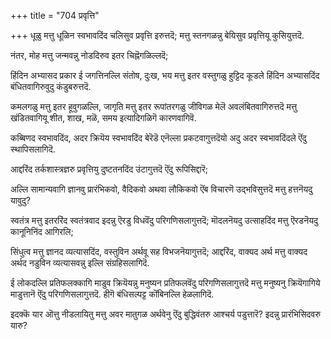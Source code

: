 +++
title = "704 प्रवृत्ति"

+++
धूळु मत्तु धूळिन स्वभावदिंद चलिसुव प्रवृत्ति इरुत्तदॆ; मत्तु स्तनगळन्नु बेयिसुव प्रवृत्तियू कुसियुत्तदॆ.

नंतर, मोह मत्तु जन्मवन्नु नोडदिरुव इतर चिह्नॆगळिल्लदॆ;

हिंदिन अभ्यासद प्रकार ई जगत्तिनल्लि संतोष, दुःख, भय मत्तु इतर वस्तुगळु हुट्टिद कूडले हिंदिन अभ्यासदिंद बंधितवागिरुवुदु कंडुबरुत्तदॆ.

कमलगळु मत्तु इतर हूवुगळल्लि, जागृति मत्तु इतर रूपांतरगळु जीविगळ मेलॆ अवलंबितवागिरुत्तदॆ मत्तु खंडितवागियू शीत, शाख, मळॆ, समय इत्यादिगळिगॆ कारणवागिवॆ.

कब्बिणद स्वभावदिंद, अदर क्रियॆय स्वभावदिंद बेरॆडॆ एनॆल्ला प्रकटवागुत्तदॆयो अदु अदर स्वभावदिंदले ऎंदु स्थापिसलागिदॆ.

आद्दरिंद तर्कशास्त्रज्ञरु प्रवृत्तियु दुष्टतनदिंद उंटागुत्तदॆ ऎंदु रूपिसिद्दारॆ;

अल्लि सामान्यवागि ज्ञानवु प्रारंभिकवो, वैदिकवो अथवा लौकिकवो ऎंब विचारणॆ उद्भविसुत्तदॆ मत्तु हत्तनॆयदु यावुदु?

स्वतंत्र मत्तु इतररिंद स्वतंत्रवाद इदन्नु ऎरडु विधवॆंदु परिगणिसलागुत्तदॆ; मॊदलनॆयदु उत्साहदिंद मत्तु ऎरडनॆयदु कानूनिनिंद आगिरलि;

सिंधुत्व मत्तु ज्ञानद व्यत्यासदिंद, वस्तुविन अर्थवू सह विभजनॆयागुत्तदॆ; आद्दरिंद, वाक्यद अर्थ मत्तु वाक्यद अर्थद नडुविन व्यत्यासवन्नु इल्लि संग्रहिसलागिदॆ.

ई लोकदल्लि प्रतिफलक्कागि माडुव क्रियॆयन्नु मनुष्यन प्रतिफलवॆंदु परिगणिसलागुत्तदॆ मत्तु मनुष्यनु क्रियॆगागिये माडुत्तानॆ ऎंदु परिगणिसलागुत्तदॆ. हीगॆ बंधिसल्पट्ट कॊंबिनल्लि हेळलागिदॆ.

इदक्कॆ यार ऒत्तु नीडलायितु मत्तु अवर मातुगळ अर्थवेनु ऎंदु बुद्धिवंतरु आश्चर्य पडुत्तारॆ? इदन्नु प्रारंभिसिदवरु यारु?

